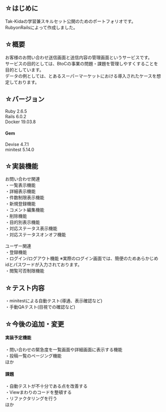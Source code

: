 <h2>☆はじめに</h2>
Tak-Kidaの学習兼スキルセット公開のためのポートフォリオです。<br>
RubyonRailsによって作成しました。

<h2>☆概要</h2>
お客様のお問い合わせ送信画面と送信内容の管理画面というサービスです。<br>
サービスの目的としては、BtoCの事業の問題・課題を管理しやすくすることを目的としています。<br>
データの例としては、とあるスーパーマーケットにおける導入されたケースを想定しております。<br>

<h2>☆バージョン</h2>
Ruby 2.6.5<br>
Rails 6.0.2<br>
Docker 19.03.8<br>

<h4>Gem</h4>
Devise 4.7.1 <br> 
minitest 5.14.0<br>

<h2>☆実装機能</h2>
お問い合わせ関連<br>
・一覧表示機能<br>
・詳細表示機能<br>
・件数制限表示機能<br>  
・新規登録機能<br>
・コメント編集機能<br>
・削除機能<br>
・目的別表示機能<br>
・対応ステータス表示機能<br>
・対応ステータスオンオフ機能<br>
<br>
ユーザー関連<br>
・登録機能<br>
・ログイン/ログアウト機能
  ※実際のログイン画面では、簡便のためあらかじめidとパスワードが入力されております。 <br>   
・閲覧可否制限機能<br>

<h2>☆テスト内容</h2>
・minitestによる自動テスト(導通、表示確認など)<br>
・手動QAテスト(目視での確認など)<br>

<h2>☆今後の追加・変更</h2>
  <h4>実装予定機能</h4>
  ・問い合わせの緊急度を一覧画面や詳細画面に表示する機能<br>
  ・投稿一覧のページング機能<br>
  ほか<br>
  <h4>課題</h4>
  ・自動テストが不十分である点を改善する<br>
  ・Viewまわりのコードを整頓する<br>
  ・リファクタリングを行う<br>
  ほか
 
